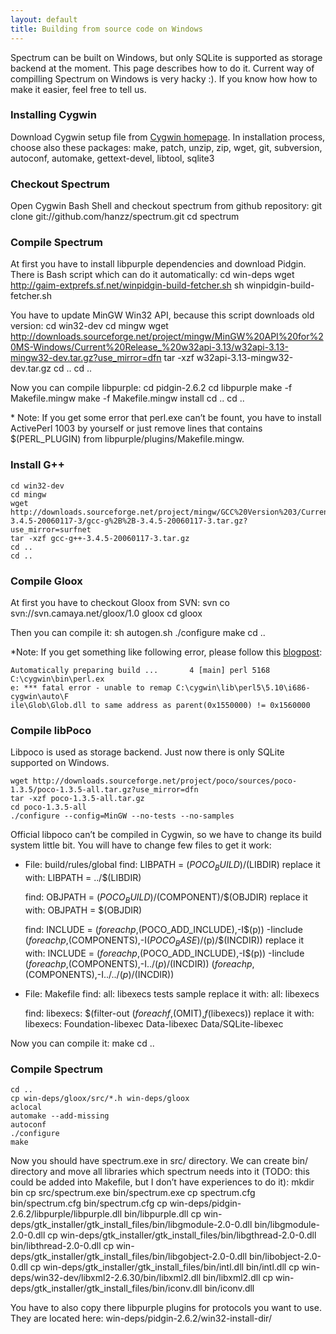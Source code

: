 ```yaml
---
layout: default
title: Building from source code on Windows
---
```


Spectrum can be built on Windows, but only SQLite is supported as storage backend at the moment. This page describes how to do it.
Current way of compilling Spectrum on Windows is very hacky :). If you know how how to make it easier, feel free to tell us.

### Installing Cygwin
Download Cygwin setup file from [Cygwin homepage](http://cygwin.com/). In installation process, choose also these packages:
	make, patch, unzip, zip, wget, git, subversion, autoconf, automake, gettext-devel, libtool, sqlite3

### Checkout Spectrum
Open Cygwin Bash Shell and checkout spectrum from github repository:
	git clone git://github.com/hanzz/spectrum.git
	cd spectrum

### Compile Spectrum
At first you have to install libpurple dependencies and download Pidgin. There is Bash script which can do it automatically:
	cd win-deps
	wget http://gaim-extprefs.sf.net/winpidgin-build-fetcher.sh
	sh winpidgin-build-fetcher.sh

You have to update MinGW Win32 API, because this script downloads old version:
	cd win32-dev
	cd mingw
	wget http://downloads.sourceforge.net/project/mingw/MinGW%20API%20for%20MS-Windows/Current%20Release_%20w32api-3.13/w32api-3.13-mingw32-dev.tar.gz?use_mirror=dfn
	tar -xzf w32api-3.13-mingw32-dev.tar.gz
	cd ..
	cd ..

Now you can compile libpurple:
	cd pidgin-2.6.2
	cd libpurple
	make -f Makefile.mingw
	make -f Makefile.mingw install
	cd ..
	cd ..

\* Note: If you get some error that perl.exe can’t be fount, you have to install ActivePerl 
1003 by yourself or just remove lines that contains $(PERL_PLUGIN) from libpurple/plugins/Makefile.mingw.
	
### Install G++
	cd win32-dev
	cd mingw
	wget http://downloads.sourceforge.net/project/mingw/GCC%20Version%203/Current%20Release_%20gcc-3.4.5-20060117-3/gcc-g%2B%2B-3.4.5-20060117-3.tar.gz?use_mirror=surfnet
	tar -xzf gcc-g++-3.4.5-20060117-3.tar.gz
	cd ..
	cd ..

### Compile Gloox
At first you have to checkout Gloox from SVN:
	svn co svn://svn.camaya.net/gloox/1.0 gloox
	cd gloox

Then you can compile it:
	sh autogen.sh
	./configure
	make
	cd ..

*Note: If you get something like following error, please follow this [blogpost](http://www.heikkitoivonen.net/blog/2008/11/26/cygwin-upgrades-and-rebaseall/):

	Automatically preparing build ...       4 [main] perl 5168 C:\cygwin\bin\perl.ex
	e: *** fatal error - unable to remap C:\cygwin\lib\perl5\5.10\i686-cygwin\auto\F
	ile\Glob\Glob.dll to same address as parent(0x1550000) != 0x1560000

### Compile libPoco
Libpoco is used as storage backend. Just now there is only SQLite supported on Windows.

	wget http://downloads.sourceforge.net/project/poco/sources/poco-1.3.5/poco-1.3.5-all.tar.gz?use_mirror=dfn
	tar -xzf poco-1.3.5-all.tar.gz
	cd poco-1.3.5-all
	./configure --config=MinGW --no-tests --no-samples

Official libpoco can’t be compiled in Cygwin, so we have to change its build system little bit. You will have to change few files to get it work:

* File: build/rules/global
	find:
	LIBPATH  = $(POCO_BUILD)/$(LIBDIR)
	replace it with:
	LIBPATH  = ../$(LIBDIR)
	
	find:
	OBJPATH  = $(POCO_BUILD)/$(COMPONENT)/$(OBJDIR)
	replace it with:
	OBJPATH  = $(OBJDIR)
	
	find:
	INCLUDE = $(foreach p,$(POCO_ADD_INCLUDE),-I$(p)) -Iinclude $(foreach p,$(COMPONENTS),-I$(POCO_BASE)/$(p)/$(INCDIR))
	replace it with:
	INCLUDE = $(foreach p,$(POCO_ADD_INCLUDE),-I$(p)) -Iinclude $(foreach p,$(COMPONENTS),-I../$(p)/$(INCDIR)) $(foreach p,$(COMPONENTS),-I../../$(p)/$(INCDIR))
* File: Makefile
	find:
	all: libexecs tests sample
	replace it with:
	all: libexecs
	
	find:
	libexecs: $(filter-out $(foreach f,$(OMIT),$f%),$(libexecs))
	replace it with:
	libexecs: Foundation-libexec Data-libexec Data/SQLite-libexec

Now you can compile it:
	make
	cd ..

### Compile Spectrum
	cd ..
	cp win-deps/gloox/src/*.h win-deps/gloox
	aclocal
	automake --add-missing
	autoconf
	./configure
	make

Now you should have spectrum.exe in src/ directory. We can create bin/ directory and move all libraries which spectrum needs into it (TODO: this could be added into Makefile, but I don’t have experiences to do it):
	mkdir bin
	cp src/spectrum.exe bin/spectrum.exe
	cp spectrum.cfg bin/spectrum.cfg bin/spectrum.cfg
	cp win-deps/pidgin-2.6.2/libpurple/libpurple.dll bin/libpurple.dll
	cp win-deps/gtk_installer/gtk_install_files/bin/libgmodule-2.0-0.dll bin/libgmodule-2.0-0.dll
	cp win-deps/gtk_installer/gtk_install_files/bin/libgthread-2.0-0.dll bin/libthread-2.0-0.dll
	cp win-deps/gtk_installer/gtk_install_files/bin/libgobject-2.0-0.dll bin/libobject-2.0-0.dll
	cp win-deps/gtk_installer/gtk_install_files/bin/intl.dll bin/intl.dll
	cp win-deps/win32-dev/libxml2-2.6.30/bin/libxml2.dll bin/libxml2.dll
	cp win-deps/gtk_installer/gtk_install_files/bin/iconv.dll bin/iconv.dll

You have to also copy there libpurple plugins for protocols you want to use. They are located here:
	win-deps/pidgin-2.6.2/win32-install-dir/